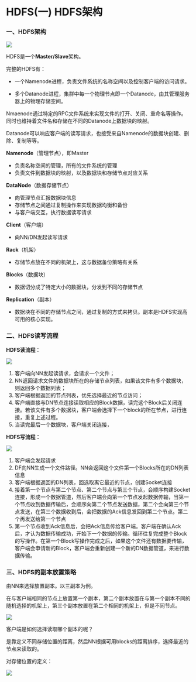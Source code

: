 # HDFS(一) HDFS架构

### 一、HDFS架构

![](E:\BigData\pictures\HDFS\1.png)

HDFS是一个**Master/Slave**架构。

完整的HDFS有：

- 一个Namenode进程，负责文件系统的名称空间以及控制客户端的访问请求。

- 多个Datanode进程，集群中每一个物理节点即一个Datanode，由其管理服务器上的物理存储空间。


Nmaenode通过特定的RPC文件系统来实现文件的打开、关闭、重命名等操作。同时也维持着文件名和存储在不同的Datanode上数据块的映射。

Datanode可以响应客户端的读写请求，也接受来自Namenode的数据块创建、删除、复制等等。

**Namenode**（管理节点），即Master

- 负责名称空间的管理，所有的文件系统的管理
- 负责文件到数据块的映射，以及数据块和存储节点对应关系

**DataNode**（数据存储节点）

- 向管理节点汇报数据块信息
- 存储节点之间通过复制操作来实现数据均衡和备份
- 与客户端交互，执行数据读写请求

**Client**（客户端）

- 向NN/DN发起读写请求

**Rack**（机架）

- 存储节点放在不同的机架上，这与数据备份策略有关系

**Blocks**（数据块）

- 数据切分成了特定大小的数据块，分发到不同的存储节点

**Replication**（副本）

- 数据块在不同的存储节点之间，通过复制的方式来拷贝。副本是HDFS实现高可用的核心实现。

### 二、HDFS读写流程

**HDFS读流程**：

![](E:\BigData\pictures\HDFS\2.png)

1. 客户端向NN发起读请求，会请求一个文件；
2. NN返回请求文件的数据块所在的存储节点列表，如果该文件有多个数据块，则返回多个数据列表；
3. 客户端根据返回的节点列表，优先选择最近的节点访问；
4. 客户端直接与DN节点连接读取相应的Block数据，读完这个Block后关闭连接。若该文件有多个数据块，客户端会选择下一个block的所在节点，进行连接，重复上述过程。
5. 当读完最后一个数据块，客户端关闭连接，



**HDFS写流程：**

![](E:\BigData\pictures\HDFS\3.png)

1. 客户端会发起请求 
2. DF向NN生成一个文件路径。NN会返回这个文件第一个Blocks所在的DN列表信息
3. 客户端根据返回的DN列表，回选取离它最近的节点，创建Socket连接
4. 接着第一个节点与第二个节点、第二个节点与第三个节点，会顺序构建Socket连接，形成一个数据管道，然后客户端会向第一个节点发起数据传输，当第一个节点收到数据传输后，会顺序向第二个节点发送数据，第二个会向第三个节点发送，在第三个数据收到后，会把数据的Ack信息发回到第二个节点。第二个再发送给第一个节点
5. 第一个节点收到Ack信息后，会把Ack信息传给客户端。客户端在确认Ack后，才认为数据传输成功，开始下一个数据的传输。循环往复完成整个Block的写操作。在第一个Block写操作完成之后，如果这个文件还有数据要传输，客户端会申请新的Block，客户端会重新创建一个新的DN数据管道，来进行数据传输。

### 三、HDFS的副本放置策略

由NN来选择放置副本。以三副本为例。

在与客户端相同的节点上放置第一个副本，第二个副本放置在与第一个副本不同的随机选择的机架上，第三个副本放置在第二个相同的机架上，但是不同节点。

![](E:\BigData\pictures\HDFS\4.png)

客户端是如何选择读取哪个副本的呢？

​	是靠定义不同存储位置的距离，然后NN根据可用blocks的距离排序，选择最近的节点来读取的。

对存储位置的定义：

![](E:\BigData\pictures\HDFS\5.png)

